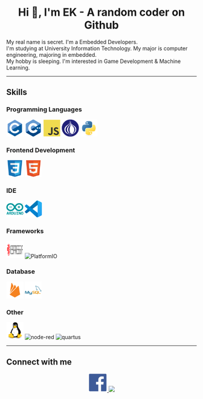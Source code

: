 <h1 align="center">Hi 👋, I'm EK - A random coder on Github</h1>

My real name is secret. I'm a Embedded Developers. <br>
I'm studying at University Information Technology. My major is computer engineering, majoring in embedded. <br>
My hobby is sleeping. I'm interested in Game Development & Machine Learning.<br>

---

<h2 align="left">Skills </h2>
<h3>Programming Languages</h3>
<p align="left">
  <img src="https://github.com/devicons/devicon/blob/master/icons/c/c-original.svg" alt="C" width="45" height="45"/>
  <img src="https://github.com/devicons/devicon/blob/master/icons/cplusplus/cplusplus-original.svg" alt="C++" width="45" height="45"/>
  <img src="https://github.com/devicons/devicon/blob/master/icons/javascript/javascript-original.svg" alt="JS" width="45" height="45"/>
  <img src="https://github.com/devicons/devicon/blob/master/icons/perl/perl-original.svg" alt="perl" width="45" height="45"/>
  <img src="https://github.com/devicons/devicon/blob/master/icons/python/python-original.svg" alt="python" width="45" height="45"/>
</p>
<h3>Frontend Development</h3>
<p align="left">
  <img src="https://github.com/devicons/devicon/blob/master/icons/css3/css3-original.svg" alt="CSS" width="45" height="45"/>
  <img src="https://github.com/devicons/devicon/blob/master/icons/html5/html5-original.svg" alt="html" width="45" height="45"/>
</p>
<h3>IDE</h3>
<p align="left">
  <img src="https://github.com/devicons/devicon/blob/master/icons/arduino/arduino-original-wordmark.svg" alt="Arduino" width="45" height="45"/>
  <img src="https://github.com/devicons/devicon/blob/master/icons/vscode/vscode-original.svg" alt="VScode" width="45" height="45"/>
</p>
<h3>Frameworks</h3>
<p align="left">
  <img src="https://github.com/espressif/esp-idf/blob/master/docs/_static/espressif-logo.svg" alt="esp-idf" width="45" height="45"/>
  <img src="https://upload.wikimedia.org/wikipedia/commons/c/cd/PlatformIO_logo.svg" alt="PlatformIO" width="45" height="45"/>
</p>
<h3>Database</h3>
<p align="left">
  <img src="https://github.com/devicons/devicon/blob/master/icons/firebase/firebase-plain.svg" alt="firebase" width="45" height="45"/>
  <img src="https://github.com/devicons/devicon/blob/master/icons/mysql/mysql-original-wordmark.svg" alt="MySQL" width="45" height="45"/>
</p>
<h3>Other</h3>
<p align="left">
  <img src="https://github.com/devicons/devicon/blob/master/icons/linux/linux-original.svg" alt="linux" width="45" height="45"/>
  <img src="https://nodered.org/about/resources/media/node-red-icon.svg" alt="node-red" width="45" height="45"/>
  <img src="https://cdn.freebiesupply.com/logos/large/2x/quartus-logo-svg-vector.svg" alt="quartus" width="45" height="45"/>
</p>

---
<h2 align="left">Connect with me</h2>
<p align="center">
<a href="https://www.facebook.com/LeHoangKhanhEK">
  <img height="50" src="https://github.com/devicons/devicon/blob/master/icons/facebook/facebook-original.svg"/>
</a>
<a href="mailto: lehoangkhanh2846912002@gmail.com">
  <img height="50" src="https://upload.wikimedia.org/wikipedia/commons/7/7e/Gmail_icon_%282020%29.svg"/>
</a>
</p>
  





  

